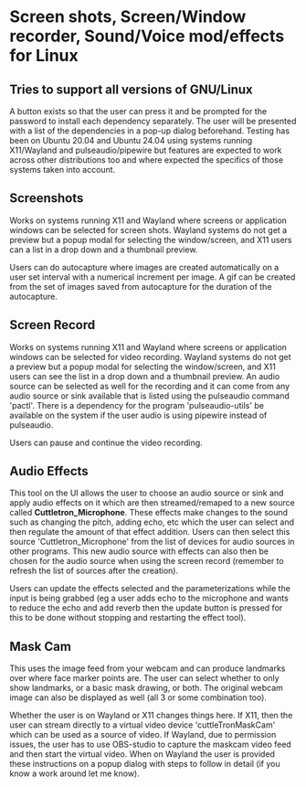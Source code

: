 # Screen shots, Screen/Window recorder, Sound/Voice mod/effects for Linux


## Tries to support all versions of GNU/Linux

A button exists so that the user can press it and be prompted for the password to install each dependency separately. The user will be presented with a list of the dependencies in a pop-up dialog beforehand. Testing has been on Ubuntu 20.04 and Ubuntu 24.04 using systems running X11/Wayland and pulseaudio/pipewire but features are expected to work across other distributions too and where expected the specifics of those systems taken into account.

## Screenshots

Works on systems running X11 and Wayland where screens or application windows can be selected for screen shots. Wayland systems do not get a preview but a popup modal for selecting the window/screen, and X11 users can a list in a drop down and a thumbnail preview. 

Users can do autocapture where images are created automatically on a user set interval with a numerical increment per image. A gif can be created from the set of images saved from autocapture for the duration of the autocapture. 

## Screen Record

Works on systems running X11 and Wayland where screens or application windows can be selected for video recording. Wayland systems do not get a preview but a popup modal for selecting the window/screen, and X11 users can see the list in a drop down and a thumbnail preview. An audio source can be selected as well for the recording and it can come from any audio source or sink available that is listed using the pulseaudio command 'pactl'. There is a dependency for the program 'pulseaudio-utils' be available on the system if the user audio is using pipewire instead of pulseaudio.

Users can pause and continue the video recording.

## Audio Effects

This tool on the UI allows the user to choose an audio source or sink and apply audio effects on it which are then streamed/remaped to a new source called **Cuttletron_Microphone**. These effects make changes to the sound such as changing the pitch, adding echo, etc which the user can select and then regulate the amount of that effect addition. Users can then select this source 'Cuttletron_Microphone' from the list of devices for audio sources in other programs. This new audio source with effects can also then be chosen for the audio source when using the screen record (remember to refresh the list of sources after the creation).

Users can update the effects selected and the parameterizations while the input is being grabbed (eg a user adds echo to the microphone and wants to reduce the echo and add reverb then the update button is pressed for this to be done without stopping and restarting the effect tool). 

## Mask Cam

This uses the image feed from your webcam and can produce landmarks over where face marker points are. The user can select whether to only show landmarks, or a basic mask drawing, or both. The original webcam image can also be displayed as well (all 3 or some combination too). 

Whether the user is on Wayland or X11 changes things here. If X11, then the user can stream directly to a virtual video device 'cuttleTronMaskCam' which can be used as a source of video. If Wayland, due to permission issues, the user has to use OBS-studio to capture the maskcam video feed and then start the virtual video. When on Wayland the user is provided these instructions on a popup dialog with steps to follow in detail (if you know a work around let me know). 




  

